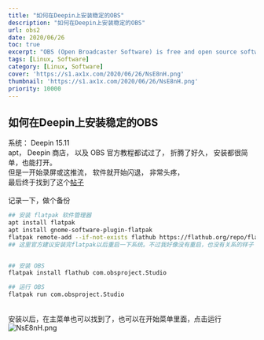 ```yaml
---
title: "如何在Deepin上安装稳定的OBS"
description: "如何在Deepin上安装稳定的OBS"
url: obs2
date: 2020/06/26
toc: true
excerpt: "OBS (Open Broadcaster Software) is free and open source software for video recording and live streaming. Stream to Twitch, YouTube and many other providers or record your own videos with high quality H264 / AAC encoding."
tags: [Linux, Software]
category: [Linux, Software]
cover: 'https://s1.ax1x.com/2020/06/26/NsE8nH.png'
thumbnail: 'https://s1.ax1x.com/2020/06/26/NsE8nH.png'
priority: 10000
---
```


## 如何在Deepin上安装稳定的OBS

系统： Deepin 15.11<br />apt， Deepin 商店， 以及 OBS 官方教程都试过了， 折腾了好久， 安装都很简单，也能打开。<br />但是一开始录屏或这推流， 软件就开始闪退， 非常头疼，<br />最后终于找到了这个[帖子](https://hacpai.com/article/1563091378708)<br />
<br />记录一下，做个备份
```bash
## 安装 flatpak 软件管理器
apt install flatpak
apt install gnome-software-plugin-flatpak
flatpak remote-add --if-not-exists flathub https://flathub.org/repo/flathub.flatpakrepo
## 这里官方建议安装完flatpak以后重启一下系统。不过我好像没有重启，也没有关系的样子


## 安装 OBS
flatpak install flathub com.obsproject.Studio

## 运行 OBS
flatpak run com.obsproject.Studio
```

<br />安装以后，在主菜单也可以找到了，也可以在开始菜单里面，点击运行<br />
![NsE8nH.png](https://s1.ax1x.com/2020/06/26/NsE8nH.png)


